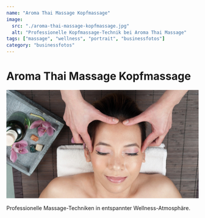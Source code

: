 ```yaml
---
name: "Aroma Thai Massage Kopfmassage"
image:
  src: "./aroma-thai-massage-kopfmassage.jpg"
  alt: "Professionelle Kopfmassage-Technik bei Aroma Thai Massage"
tags: ["massage", "wellness", "portrait", "businessfotos"]
category: "businessfotos"
---
```


# Aroma Thai Massage Kopfmassage
![Professionelle Kopfmassage-Technik bei Aroma Thai Massage](./aroma-thai-massage-kopfmassage.jpg)

Professionelle Massage-Techniken in entspannter Wellness-Atmosphäre.
